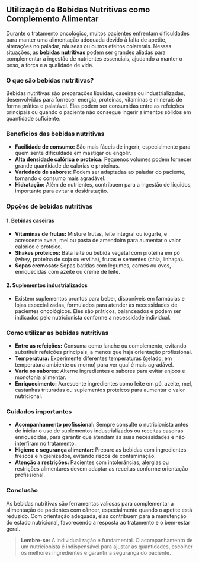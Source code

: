 
## Utilização de Bebidas Nutritivas como Complemento Alimentar

Durante o tratamento oncológico, muitos pacientes enfrentam dificuldades para manter uma alimentação adequada devido à falta de apetite, alterações no paladar, náuseas ou outros efeitos colaterais. Nessas situações, as **bebidas nutritivas** podem ser grandes aliadas para complementar a ingestão de nutrientes essenciais, ajudando a manter o peso, a força e a qualidade de vida.

### O que são bebidas nutritivas?

Bebidas nutritivas são preparações líquidas, caseiras ou industrializadas, desenvolvidas para fornecer energia, proteínas, vitaminas e minerais de forma prática e palatável. Elas podem ser consumidas entre as refeições principais ou quando o paciente não consegue ingerir alimentos sólidos em quantidade suficiente.

### Benefícios das bebidas nutritivas

- **Facilidade de consumo:** São mais fáceis de ingerir, especialmente para quem sente dificuldade em mastigar ou engolir.
- **Alta densidade calórica e proteica:** Pequenos volumes podem fornecer grande quantidade de calorias e proteínas.
- **Variedade de sabores:** Podem ser adaptadas ao paladar do paciente, tornando o consumo mais agradável.
- **Hidratação:** Além de nutrientes, contribuem para a ingestão de líquidos, importante para evitar a desidratação.

### Opções de bebidas nutritivas

#### 1. **Bebidas caseiras**
- **Vitaminas de frutas:** Misture frutas, leite integral ou iogurte, e acrescente aveia, mel ou pasta de amendoim para aumentar o valor calórico e proteico.
- **Shakes proteicos:** Bata leite ou bebida vegetal com proteína em pó (whey, proteína de soja ou ervilha), frutas e sementes (chia, linhaça).
- **Sopas cremosas:** Sopas batidas com legumes, carnes ou ovos, enriquecidas com azeite ou creme de leite.

#### 2. **Suplementos industrializados**
- Existem suplementos prontos para beber, disponíveis em farmácias e lojas especializadas, formulados para atender às necessidades de pacientes oncológicos. Eles são práticos, balanceados e podem ser indicados pelo nutricionista conforme a necessidade individual.

### Como utilizar as bebidas nutritivas

- **Entre as refeições:** Consuma como lanche ou complemento, evitando substituir refeições principais, a menos que haja orientação profissional.
- **Temperatura:** Experimente diferentes temperaturas (gelado, em temperatura ambiente ou morno) para ver qual é mais agradável.
- **Varie os sabores:** Alterne ingredientes e sabores para evitar enjoos e monotonia alimentar.
- **Enriquecimento:** Acrescente ingredientes como leite em pó, azeite, mel, castanhas trituradas ou suplementos proteicos para aumentar o valor nutricional.

### Cuidados importantes

- **Acompanhamento profissional:** Sempre consulte o nutricionista antes de iniciar o uso de suplementos industrializados ou receitas caseiras enriquecidas, para garantir que atendam às suas necessidades e não interfiram no tratamento.
- **Higiene e segurança alimentar:** Prepare as bebidas com ingredientes frescos e higienizados, evitando riscos de contaminação.
- **Atenção a restrições:** Pacientes com intolerâncias, alergias ou restrições alimentares devem adaptar as receitas conforme orientação profissional.

### Conclusão

As bebidas nutritivas são ferramentas valiosas para complementar a alimentação de pacientes com câncer, especialmente quando o apetite está reduzido. Com orientação adequada, elas contribuem para a manutenção do estado nutricional, favorecendo a resposta ao tratamento e o bem-estar geral.

> **Lembre-se:** A individualização é fundamental. O acompanhamento de um nutricionista é indispensável para ajustar as quantidades, escolher os melhores ingredientes e garantir a segurança do paciente.

```
